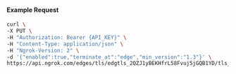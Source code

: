 <!-- Generated by nd gen api-examples. DO NOT EDIT. -->
#### Example Request
```bash
curl \
-X PUT \
-H "Authorization: Bearer {API_KEY}" \
-H "Content-Type: application/json" \
-H "Ngrok-Version: 2" \
-d '{"enabled":true,"terminate_at":"edge","min_version":"1.3"}' \
https://api.ngrok.com/edges/tls/edgtls_2QZJ1yBEKHfrL58Fvuj5jGQB1YD/tls_termination
